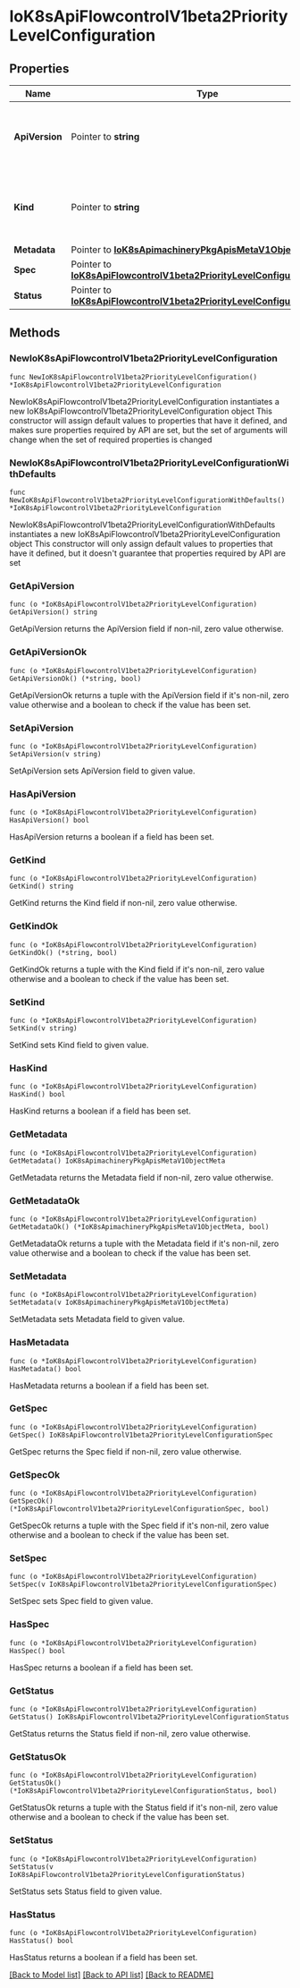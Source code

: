 # IoK8sApiFlowcontrolV1beta2PriorityLevelConfiguration

## Properties

Name | Type | Description | Notes
------------ | ------------- | ------------- | -------------
**ApiVersion** | Pointer to **string** | APIVersion defines the versioned schema of this representation of an object. Servers should convert recognized schemas to the latest internal value, and may reject unrecognized values. More info: https://git.k8s.io/community/contributors/devel/sig-architecture/api-conventions.md#resources | [optional] 
**Kind** | Pointer to **string** | Kind is a string value representing the REST resource this object represents. Servers may infer this from the endpoint the client submits requests to. Cannot be updated. In CamelCase. More info: https://git.k8s.io/community/contributors/devel/sig-architecture/api-conventions.md#types-kinds | [optional] 
**Metadata** | Pointer to [**IoK8sApimachineryPkgApisMetaV1ObjectMeta**](IoK8sApimachineryPkgApisMetaV1ObjectMeta.md) |  | [optional] 
**Spec** | Pointer to [**IoK8sApiFlowcontrolV1beta2PriorityLevelConfigurationSpec**](IoK8sApiFlowcontrolV1beta2PriorityLevelConfigurationSpec.md) |  | [optional] 
**Status** | Pointer to [**IoK8sApiFlowcontrolV1beta2PriorityLevelConfigurationStatus**](IoK8sApiFlowcontrolV1beta2PriorityLevelConfigurationStatus.md) |  | [optional] 

## Methods

### NewIoK8sApiFlowcontrolV1beta2PriorityLevelConfiguration

`func NewIoK8sApiFlowcontrolV1beta2PriorityLevelConfiguration() *IoK8sApiFlowcontrolV1beta2PriorityLevelConfiguration`

NewIoK8sApiFlowcontrolV1beta2PriorityLevelConfiguration instantiates a new IoK8sApiFlowcontrolV1beta2PriorityLevelConfiguration object
This constructor will assign default values to properties that have it defined,
and makes sure properties required by API are set, but the set of arguments
will change when the set of required properties is changed

### NewIoK8sApiFlowcontrolV1beta2PriorityLevelConfigurationWithDefaults

`func NewIoK8sApiFlowcontrolV1beta2PriorityLevelConfigurationWithDefaults() *IoK8sApiFlowcontrolV1beta2PriorityLevelConfiguration`

NewIoK8sApiFlowcontrolV1beta2PriorityLevelConfigurationWithDefaults instantiates a new IoK8sApiFlowcontrolV1beta2PriorityLevelConfiguration object
This constructor will only assign default values to properties that have it defined,
but it doesn't guarantee that properties required by API are set

### GetApiVersion

`func (o *IoK8sApiFlowcontrolV1beta2PriorityLevelConfiguration) GetApiVersion() string`

GetApiVersion returns the ApiVersion field if non-nil, zero value otherwise.

### GetApiVersionOk

`func (o *IoK8sApiFlowcontrolV1beta2PriorityLevelConfiguration) GetApiVersionOk() (*string, bool)`

GetApiVersionOk returns a tuple with the ApiVersion field if it's non-nil, zero value otherwise
and a boolean to check if the value has been set.

### SetApiVersion

`func (o *IoK8sApiFlowcontrolV1beta2PriorityLevelConfiguration) SetApiVersion(v string)`

SetApiVersion sets ApiVersion field to given value.

### HasApiVersion

`func (o *IoK8sApiFlowcontrolV1beta2PriorityLevelConfiguration) HasApiVersion() bool`

HasApiVersion returns a boolean if a field has been set.

### GetKind

`func (o *IoK8sApiFlowcontrolV1beta2PriorityLevelConfiguration) GetKind() string`

GetKind returns the Kind field if non-nil, zero value otherwise.

### GetKindOk

`func (o *IoK8sApiFlowcontrolV1beta2PriorityLevelConfiguration) GetKindOk() (*string, bool)`

GetKindOk returns a tuple with the Kind field if it's non-nil, zero value otherwise
and a boolean to check if the value has been set.

### SetKind

`func (o *IoK8sApiFlowcontrolV1beta2PriorityLevelConfiguration) SetKind(v string)`

SetKind sets Kind field to given value.

### HasKind

`func (o *IoK8sApiFlowcontrolV1beta2PriorityLevelConfiguration) HasKind() bool`

HasKind returns a boolean if a field has been set.

### GetMetadata

`func (o *IoK8sApiFlowcontrolV1beta2PriorityLevelConfiguration) GetMetadata() IoK8sApimachineryPkgApisMetaV1ObjectMeta`

GetMetadata returns the Metadata field if non-nil, zero value otherwise.

### GetMetadataOk

`func (o *IoK8sApiFlowcontrolV1beta2PriorityLevelConfiguration) GetMetadataOk() (*IoK8sApimachineryPkgApisMetaV1ObjectMeta, bool)`

GetMetadataOk returns a tuple with the Metadata field if it's non-nil, zero value otherwise
and a boolean to check if the value has been set.

### SetMetadata

`func (o *IoK8sApiFlowcontrolV1beta2PriorityLevelConfiguration) SetMetadata(v IoK8sApimachineryPkgApisMetaV1ObjectMeta)`

SetMetadata sets Metadata field to given value.

### HasMetadata

`func (o *IoK8sApiFlowcontrolV1beta2PriorityLevelConfiguration) HasMetadata() bool`

HasMetadata returns a boolean if a field has been set.

### GetSpec

`func (o *IoK8sApiFlowcontrolV1beta2PriorityLevelConfiguration) GetSpec() IoK8sApiFlowcontrolV1beta2PriorityLevelConfigurationSpec`

GetSpec returns the Spec field if non-nil, zero value otherwise.

### GetSpecOk

`func (o *IoK8sApiFlowcontrolV1beta2PriorityLevelConfiguration) GetSpecOk() (*IoK8sApiFlowcontrolV1beta2PriorityLevelConfigurationSpec, bool)`

GetSpecOk returns a tuple with the Spec field if it's non-nil, zero value otherwise
and a boolean to check if the value has been set.

### SetSpec

`func (o *IoK8sApiFlowcontrolV1beta2PriorityLevelConfiguration) SetSpec(v IoK8sApiFlowcontrolV1beta2PriorityLevelConfigurationSpec)`

SetSpec sets Spec field to given value.

### HasSpec

`func (o *IoK8sApiFlowcontrolV1beta2PriorityLevelConfiguration) HasSpec() bool`

HasSpec returns a boolean if a field has been set.

### GetStatus

`func (o *IoK8sApiFlowcontrolV1beta2PriorityLevelConfiguration) GetStatus() IoK8sApiFlowcontrolV1beta2PriorityLevelConfigurationStatus`

GetStatus returns the Status field if non-nil, zero value otherwise.

### GetStatusOk

`func (o *IoK8sApiFlowcontrolV1beta2PriorityLevelConfiguration) GetStatusOk() (*IoK8sApiFlowcontrolV1beta2PriorityLevelConfigurationStatus, bool)`

GetStatusOk returns a tuple with the Status field if it's non-nil, zero value otherwise
and a boolean to check if the value has been set.

### SetStatus

`func (o *IoK8sApiFlowcontrolV1beta2PriorityLevelConfiguration) SetStatus(v IoK8sApiFlowcontrolV1beta2PriorityLevelConfigurationStatus)`

SetStatus sets Status field to given value.

### HasStatus

`func (o *IoK8sApiFlowcontrolV1beta2PriorityLevelConfiguration) HasStatus() bool`

HasStatus returns a boolean if a field has been set.


[[Back to Model list]](../README.md#documentation-for-models) [[Back to API list]](../README.md#documentation-for-api-endpoints) [[Back to README]](../README.md)


